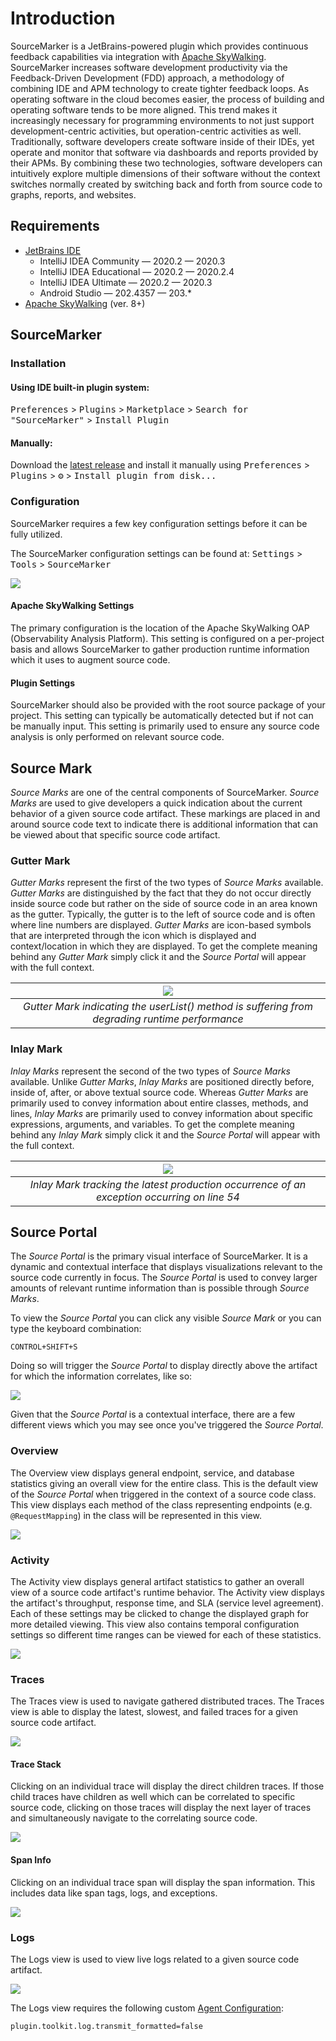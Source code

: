 # Introduction

SourceMarker is a JetBrains-powered plugin which provides continuous feedback capabilities via integration with [Apache SkyWalking](https://github.com/apache/skywalking). SourceMarker increases software development productivity via the Feedback-Driven Development (FDD) approach, a methodology of combining IDE and APM technology to create tighter feedback loops. As operating software in the cloud becomes easier, the process of building and operating software tends to be more aligned. This trend makes it increasingly necessary for programming environments to not just support development-centric activities, but operation-centric activities as well. Traditionally, software developers create software inside of their IDEs, yet operate and monitor that software via dashboards and reports provided by their APMs. By combining these two technologies, software developers can intuitively explore multiple dimensions of their software without the context switches normally created by switching back and forth from source code to graphs, reports, and websites.

## Requirements

 - [JetBrains IDE](https://www.jetbrains.com)
    - IntelliJ IDEA Community — 2020.2 — 2020.3
    - IntelliJ IDEA Educational — 2020.2 — 2020.2.4
    - IntelliJ IDEA Ultimate — 2020.2 — 2020.3
    - Android Studio — 202.4357 — 203.*
 - [Apache SkyWalking](https://skywalking.apache.org/) (ver. 8+)

## SourceMarker

### Installation

#### Using IDE built-in plugin system:

  <kbd>Preferences</kbd> > <kbd>Plugins</kbd> > <kbd>Marketplace</kbd> > <kbd>Search for "SourceMarker"</kbd> > <kbd>Install Plugin</kbd>

#### Manually:

  Download the [latest release](https://github.com/sourceplusplus/SourceMarker/releases/latest) and install it manually using
  <kbd>Preferences</kbd> > <kbd>Plugins</kbd> > <kbd>⚙️</kbd> > <kbd>Install plugin from disk...</kbd>



### Configuration

SourceMarker requires a few key configuration settings before it can be fully utilized.

The SourceMarker configuration settings can be found at: <kbd>Settings</kbd> > <kbd>Tools</kbd> > <kbd>SourceMarker</kbd>

![](../.github/media/screenshots/plugin_configuration.png)

#### Apache SkyWalking Settings

The primary configuration is the location of the Apache SkyWalking OAP (Observability Analysis Platform). This setting is configured on a per-project basis and allows SourceMarker to gather production runtime information which it uses to augment source code.

#### Plugin Settings

SourceMarker should also be provided with the root source package of your project. This setting can typically be automatically detected but if not can be manually input. This setting is primarily used to ensure any source code analysis is only performed on relevant source code.



## Source Mark

*Source Marks* are one of the central components of SourceMarker. *Source Marks* are used to give developers a quick indication about the current behavior of a given source code artifact. These markings are placed in and around source code text to indicate there is additional information that can be viewed about that specific source code artifact.



### Gutter Mark

*Gutter Marks* represent the first of the two types of *Source Marks* available. *Gutter Marks* are distinguished by the fact that they do not occur directly inside source code but rather on the side of source code in an area known as the gutter. Typically, the gutter is to the left of source code and is often where line numbers are displayed. *Gutter Marks* are icon-based symbols that are interpreted through the icon which is displayed and context/location in which they are displayed. To get the complete meaning behind any *Gutter Mark* simply click it and the *Source Portal* will appear with the full context.

|    ![](../.github/media/screenshots/performance_ramp.png)    |
| :----------------------------------------------------------: |
| *Gutter Mark indicating the userList() method is suffering from degrading runtime performance* |



### Inlay Mark

*Inlay Marks* represent the second of the two types of *Source Marks* available. Unlike *Gutter Marks*, *Inlay Marks* are positioned directly before, inside of, after, or above textual source code. Whereas *Gutter Marks* are primarily used to convey information about entire classes, methods, and lines, *Inlay Marks* are primarily used to convey information about specific expressions, arguments, and variables. To get the complete meaning behind any *Inlay Mark* simply click it and the *Source Portal* will appear with the full context.

|      ![](../.github/media/screenshots/track_sioobe.gif)      |
| :----------------------------------------------------------: |
| *Inlay Mark tracking the latest production occurrence of an exception occurring on line 54* |



## Source Portal

The *Source Portal* is the primary visual interface of SourceMarker. It is a dynamic and contextual interface that displays visualizations relevant to the source code currently in focus. The *Source Portal* is used to convey larger amounts of relevant runtime information than is possible through *Source Marks*.

To view the *Source Portal* you can click any visible *Source Mark* or you can type the keyboard combination:

```
CONTROL+SHIFT+S
```

Doing so will trigger the *Source Portal* to display directly above the artifact for which the information correlates, like so:

![](../.github/media/screenshots/open_activity.gif)

Given that the *Source Portal* is a contextual interface, there are a few different views which you may see once you've triggered the *Source Portal*.



### Overview

The Overview view displays general endpoint, service, and database statistics giving an overall view for the entire class. This is the default view of the *Source Portal* when triggered in the context of a source code class. This view displays each method of the class representing endpoints (e.g. `@RequestMapping`) in the class will be represented in this view.

![](../.github/media/screenshots/overview.gif)



### Activity

The Activity view displays general artifact statistics to gather an overall view of a source code artifact's runtime behavior. The Activity view displays the artifact's throughput, response time, and SLA (service level agreement). Each of these settings may be clicked to change the displayed graph for more detailed viewing. This view also contains temporal configuration settings so different time ranges can be viewed for each of these statistics.

![](../.github/media/screenshots/activity_view.gif)



### Traces

The Traces view is used to navigate gathered distributed traces. The Traces view is able to display the latest, slowest, and failed traces for a given source code artifact.

![](../.github/media/screenshots/latest_traces.gif)



#### Trace Stack

Clicking on an individual trace will display the direct children traces. If those child traces have children as well which can be correlated to specific source code, clicking on those traces will display the next layer of traces and simultaneously navigate to the correlating source code.

![](../.github/media/screenshots/trace_stack.png)



#### Span Info

Clicking on an individual trace span will display the span information. This includes data like span tags, logs, and exceptions.

![](../.github/media/screenshots/span_info.gif)



### Logs

The Logs view is used to view live logs related to a given source code artifact.

![](../.github/media/screenshots/logging.gif)



The Logs view requires the following custom [Agent Configuration](https://github.com/apache/skywalking/blob/master/docs/en/setup/service-agent/java-agent/README.md#table-of-agent-configuration-properties):

```properties
plugin.toolkit.log.transmit_formatted=false
```
